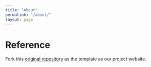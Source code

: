 ```yaml
---
title: "About"
permalink: "/about/"
layout: page
---
```


# Reference

Fork this [original repository](https://github.com/niklasbuschmann/contrast) as the template as our project website.
